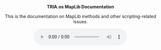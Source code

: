 <html>
<head>
</head>
<body>

<div align="center">
<strong>TRIA.os MapLib Documentation</strong>

This is the documentation on MapLib methods and other scripting-related issues.

<audio controls autoplay> <source src="https://coderheck.github.io/assets/TRIA.os%20Lobby%20OST%201.mp3" type="audio/mpeg"></source> </audio>

</div>

</body>
</html>